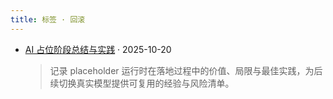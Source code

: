 ```yaml
---
title: 标签 · 回滚
---
```


- [AI 占位阶段总结与实践](/zh/content/ai-placeholder-retrospective/) · 2025-10-20
  > 记录 placeholder 运行时在落地过程中的价值、局限与最佳实践，为后续切换真实模型提供可复用的经验与风险清单。
